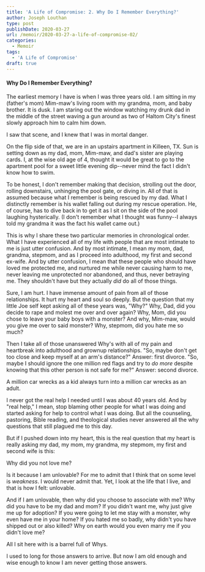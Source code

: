 ```yaml
---
title: 'A Life of Compromise: 2. Why Do I Remember Everything?'
author: Joseph Louthan
type: post
publishDate: 2020-03-27
url: /memoir/2020-03-27-a-life-of-compromise-02/
categories:
  - Memoir
tags:
  - 'A Life of Compromise'
draft: true
---
```


#### Why Do I Remember Everything?

The earliest memory I have is when I was three years old. I am sitting in my (father's mom) Mim-maw's living room with my grandma, mom, and baby brother. It is dusk. I am staring out the window watching my drunk dad in the middle of the street waving a gun around as two of Haltom City's finest slowly approach him to calm him down.

I saw that scene, and I knew that I was in mortal danger.

On the flip side of that, we are in an upstairs apartment in Killeen, TX. Sun is setting down as my dad, mom, Mim-maw, and dad's sister are playing cards. I, at the wise old age of 4, thought it would be great to go to the apartment pool for a sweet little evening dip--never mind the fact I didn't know how to swim.

To be honest, I don't remember making that decision, strolling out the door, rolling downstairs, unhinging the pool gate, or diving in. All of that is assumed because what I remember is being rescued by my dad. What I distinctly remember is his wallet falling out during my rescue operation. He, of course, has to dive back in to get it as I sit on the side of the pool laughing hysterically. (I don't remember what I thought was funny--I always told my grandma it was the fact his wallet came out.)

This is why I share these two particular memories in chronological order. What I have experienced all of my life with people that are most intimate to me is just utter confusion. And by most intimate, I mean my mom, dad, grandma, stepmom, and as I proceed into adulthood, my first and second ex-wife. And by utter confusion, I mean that these people who should have loved me protected me, and nurtured me while never causing harm to me, never leaving me unprotected nor abandoned, and thus, never betraying me. They shouldn't have but they actually *did* do all of those things.

Sure, I am hurt. I have immense amount of pain from all of those relationships. It hurt my heart and soul so deeply. But the question that my little Joe self kept asking all of these years was, "Why?" Why, Dad, did you decide to rape and molest me over and over again? Why, Mom, did you chose to leave your baby boys with a monster? And why, Mim-maw, would you give me over to said monster? Why, stepmom, did you hate me so much?

Then I take all of those unanswered Why's with all of my pain and heartbreak into adulthood and grownup relationships. "So, maybe don't get too close and keep myself at an arm's distance?" Answer: first divorce. "So, maybe I should ignore the one million red flags and try to *do more* despite knowing that this other person is not safe for me?" Answer: second divorce.

A million car wrecks as a kid always turn into a million car wrecks as an adult.

I never got the real help I needed until I was about 40 years old. And by "real help," I mean, stop blaming other people for what I was doing and started asking for help to control what I was doing. But all the counseling, pastoring, Bible reading, and theological studies never answered all the why questions that still plagued me to this day.

But if I pushed down into my heart, this is the real question that my heart is really asking my dad, my mom, my grandma, my stepmom, my first and second wife is this:

Why did you not love me?

Is it because I am unlovable? For me to admit that I think that on some level is *weakness*. I would never admit that. Yet, I look at the life that I live, and that is how I felt: unlovable.

And if I am unlovable, then why did you choose to associate with me? Why did you have to be my dad and mom? If you didn't want me, why just give me up for adoption? If you were going to let me stay with a monster, why even have me in your home? If you hated me so badly, why didn't you have shipped out or also killed? Why on earth would you even marry me if you didn't love me?

All I sit here with is a barrel full of Whys. 

I used to long for those answers to arrive. But now I am old enough and wise enough to know I am never getting those answers. 